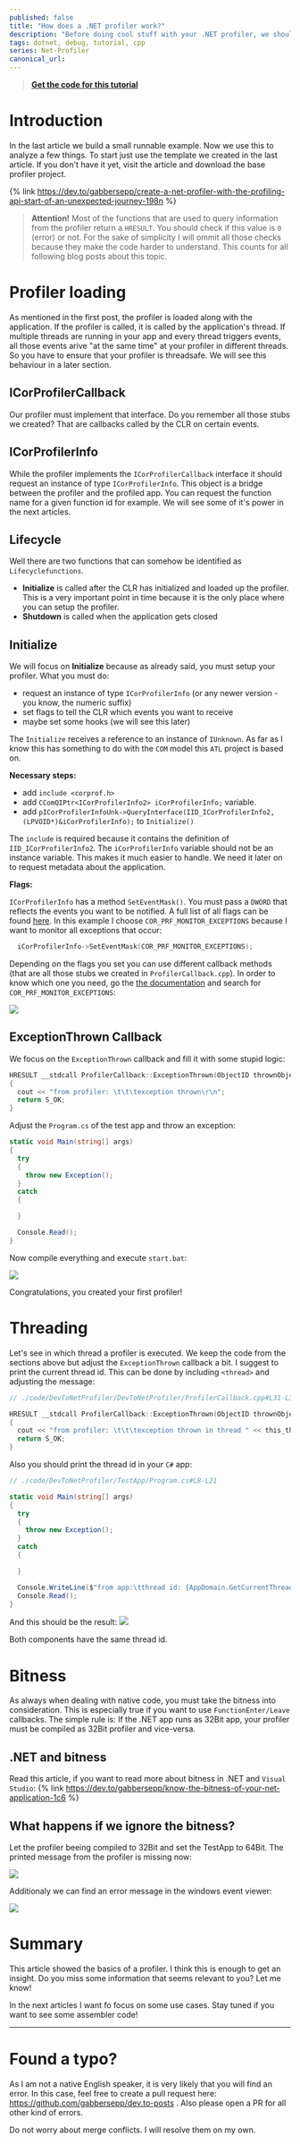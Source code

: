 ```yaml
---
published: false
title: "How does a .NET profiler work?"
description: "Before doing cool stuff with your .NET profiler, we should understand a few principles"
tags: dotnet, debug, tutorial, cpp
series: Net-Profiler
canonical_url:
---
```


>**[Get the code for this tutorial](https://github.com/gabbersepp/dev.to-posts/tree/master/blog-posts/net-internals/how-does-profiler-work/code/DevToNetProfiler)**

# Introduction
In the last article we build a small runnable example. Now we use this to analyze a few things. To start just use the template we created in the last article. If you don't have it yet, visit the article and download the base profiler project.

{% link https://dev.to/gabbersepp/create-a-net-profiler-with-the-profiling-api-start-of-an-unexpected-journey-198n %}

>**Attention!** Most of the functions that are used to query information from the profiler return a `HRESULT`. You should check if this value is `0` (error) or not. For the sake of simplicity I will ommit all those checks because they make the code harder to understand. This counts for all following blog posts about this topic.

# Profiler loading
As mentioned in the first post, the profiler is loaded along with the application. If the profiler is called, it is called by the application's thread. If multiple threads are running in your app and every thread triggers events, all those events arive "at the same time" at your profiler in different threads. So you have to ensure that your profiler is threadsafe.
We will see this behaviour in a later section.

## ICorProfilerCallback
Our profiler must implement that interface. Do you remember all those stubs we created? That are callbacks called by the CLR on certain events.

## ICorProfilerInfo
While the profiler implements the `ICorProfilerCallback` interface it should request an instance of type `ICorProfilerInfo`. This object is a bridge between the profiler and the profiled app. You can request the function name for a given function id for example. We will see some of it's power in the next articles.

## Lifecycle
Well there are two functions that can somehow be identified as `Lifecyclefunctions`. 
+ **Initialize** is called after the CLR has initialized and loaded up the profiler. This is a very important point in time because it is the only place where you can setup the profiler.
+ **Shutdown** is called when the application gets closed

## Initialize
We will focus on **Initialize** because as already said, you must setup your profiler. 
What you must do:
+ request an instance of type `ICorProfilerInfo` (or any newer version - you know, the numeric suffix)
+ set flags to tell the CLR which events you want to receive
+ maybe set some hooks (we will see this later)

The `Initialize` receives a reference to an instance of `IUnknown`. As far as I know this has something to do with the `COM` model this `ATL` project is based on. 

**Necessary steps:**

+ add `include <corprof.h>` 
+ add `CComQIPtr<ICorProfilerInfo2> iCorProfilerInfo;` variable. 
+ add `pICorProfilerInfoUnk->QueryInterface(IID_ICorProfilerInfo2, (LPVOID*)&iCorProfilerInfo);` to `Initialize()`

The `include` is required because it contains the definition of `IID_ICorProfilerInfo2`. The `iCorProfilerInfo` variable should not be an instance variable. This makes it much easier to handle. We need it later on to request metadata about the application.

**Flags:**

`ICorProfilerInfo` has a method `SetEventMask()`. You must pass a `DWORD` that reflects the events you want to be notified. A full list of all flags can be found [here](https://docs.microsoft.com/de-de/dotnet/framework/unmanaged-api/profiling/cor-prf-monitor-enumeration). In this example I choose `COR_PRF_MONITOR_EXCEPTIONS` because I want to monitor all exceptions that occur:

```cpp
  iCorProfilerInfo->SetEventMask(COR_PRF_MONITOR_EXCEPTIONS);
```

Depending on the flags you set you can use different callback methods (that are all those stubs we created in `ProfilerCallback.cpp`). In order to know which one you need, go the [the documentation](https://docs.microsoft.com/de-de/dotnet/framework/unmanaged-api/profiling/cor-prf-monitor-enumeration) and search for `COR_PRF_MONITOR_EXCEPTIONS`:

![](./assets/COR_PRF_MONITOR_EXCEPTIONS.jpg)

## ExceptionThrown Callback

We focus on the `ExceptionThrown` callback and fill it with some stupid logic:

```cpp
HRESULT __stdcall ProfilerCallback::ExceptionThrown(ObjectID thrownObjectID)
{
  cout << "from profiler: \t\t\texception thrown\r\n";
  return S_OK;
}
```

Adjust the `Program.cs` of the test app and throw an exception:

```cs
static void Main(string[] args)
{
  try
  {
    throw new Exception();
  }
  catch
  {

  }

  Console.Read();
}
```

Now compile everything and execute `start.bat`:

![](./assets/first-exception.jpg)

Congratulations, you created your first profiler!

# Threading
Let's see in which thread a profiler is executed. We keep the code from the sections above but adjust the `ExceptionThrown` callback a bit. I suggest to print the current thread id. This can be done by including `<thread>` and adjusting the message:

```cpp
// ./code/DevToNetProfiler/DevToNetProfiler/ProfilerCallback.cpp#L31-L35

HRESULT __stdcall ProfilerCallback::ExceptionThrown(ObjectID thrownObjectID)
{
  cout << "from profiler: \t\t\texception thrown in thread " << this_thread::get_id() << "\r\n";
  return S_OK;
}
```

Also you should print the thread id in your `C#` app:

```cs
// ./code/DevToNetProfiler/TestApp/Program.cs#L8-L21

static void Main(string[] args)
{
  try
  {
    throw new Exception();
  }
  catch
  {

  }

  Console.WriteLine($"from app:\tthread id: {AppDomain.GetCurrentThreadId()}");
  Console.Read();
}
```

And this should be the result:
![](./assets/thread-id.jpg)

Both components have the same thread id.

# Bitness
As always when dealing with native code, you must take the bitness into consideration. This is especially true if you want to use `FunctionEnter/Leave` callbacks. 
The simple rule is: If the .NET app runs as 32Bit app, your profiler must be compiled as 32Bit profiler and vice-versa.

## .NET and bitness
Read this article, if you want to read more about bitness in .NET and `Visual Studio`:
{% link https://dev.to/gabbersepp/know-the-bitness-of-your-net-application-1c6 %}

## What happens if we ignore the bitness?
Let the profiler beeing compiled to 32Bit and set the TestApp to 64Bit. The printed message from the profiler is missing now:

![](./assets/wrong-bitness-output.jpg)

Additionaly we can find an error message in the windows event viewer:

![](./assets/wrong-bitness-event.jpg)


# Summary
This article showed the basics of a profiler. I think this is enough to get an insight. Do you miss some information that seems relevant to you? Let me know!

In the next articles I want fo focus on some use cases. Stay tuned if you want to see some assembler code! 

----

# Found a typo?
As I am not a native English speaker, it is very likely that you will find an error. In this case, feel free to create a pull request here: https://github.com/gabbersepp/dev.to-posts . Also please open a PR for all other kind of errors.

Do not worry about merge conflicts. I will resolve them on my own. 
